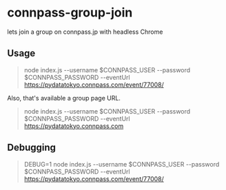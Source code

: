 # connpass-group-join
lets join a group on connpass.jp with headless Chrome

## Usage

> node index.js --username $CONNPASS_USER --password $CONNPASS_PASSWORD --eventUrl https://pydatatokyo.connpass.com/event/77008/ 

Also, that's available a group page URL.
> node index.js --username $CONNPASS_USER --password $CONNPASS_PASSWORD --eventUrl https://pydatatokyo.connpass.com

## Debugging

> DEBUG=1 node index.js --username $CONNPASS_USER --password $CONNPASS_PASSWORD --eventUrl https://pydatatokyo.connpass.com/event/77008/ 
